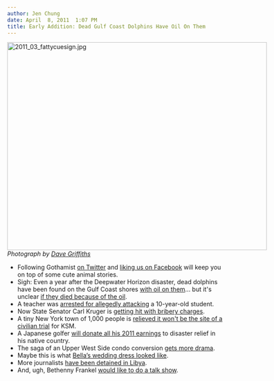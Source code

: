 ```yaml
---
author: Jen Chung
date: April  8, 2011  1:07 PM
title: Early Addition: Dead Gulf Coast Dolphins Have Oil On Them
---
```


<span class="mt-enclosure mt-enclosure-image" style="display: inline;"> <div class="image-none" style=" width:600px; "> <img alt="2011_03_fattycuesign.jpg" src="https://web.archive.org/web/20110412125420im_/http://gothamist.com/attachments/jen/2011_03_fattycuesign.jpg" width="600" height="481"> <br> <i>Photograph by <a href="https://web.archive.org/web/20110412125420/http://www.twitpic.com/4i1feq">Dave Griffiths</a></i></div> </span>

<ul>
	<li>Following Gothamist <a href="https://web.archive.org/web/20110412125420/http://twitter.com/#!/gothamist">on Twitter</a> and <a href="https://web.archive.org/web/20110412125420/http://www.facebook.com/pages/Gothamist/13927915491"> liking us on Facebook</a> will keep you on top of some cute animal stories.</li>
	<li>Sigh: Even a year after the Deepwater Horizon disaster, dead dolphins have been found on the Gulf Coast shores <a href="https://web.archive.org/web/20110412125420/http://www.reuters.com/article/2011/04/07/us-oilspill-dolphins-idUSTRE7367OP20110407?feedType=RSS&amp;feedName=domesticNews">with oil on them</a>... but it&apos;s unclear <a href="https://web.archive.org/web/20110412125420/http://online.wsj.com/article/SB10001424052748704101604576249403168953160.html?mod=googlenews_wsj">if they died because of the oil</a>.</li>
	<li>A teacher was <a href="https://web.archive.org/web/20110412125420/http://origin.ny1.com/content/top_stories/137045/brooklyn-teacher-allegedly-injured-10-year-old-student">arrested for allegedly attacking</a> a 10-year-old student.</li>
	<li>Now State Senator Carl Kruger is <a href="https://web.archive.org/web/20110412125420/http://www.nypost.com/p/news/local/brooklyn/feds_add_bribery_to_kruger_charges_PRTspO7wUMrNZYYONVV5UI?CMP=OTC-rss&amp;FEEDNAME=">getting hit with bribery charges</a>.</li>
	<li>A tiny New York town of 1,000 people is <a href="https://web.archive.org/web/20110412125420/http://www.nytimes.com/2011/04/08/nyregion/08otisville.html?partner=rss&amp;emc=rss">relieved it won&apos;t be the site of a civilian trial</a> for KSM.</li>
	<li>A Japanese golfer <a href="https://web.archive.org/web/20110412125420/http://www.people.com/people/article/0,,20480052,00.html">will donate all his 2011 earnings</a> to disaster relief in his native country.</li>
	<li>The saga of an Upper West Side condo conversion <a href="https://web.archive.org/web/20110412125420/http://therealdeal.com/newyork/articles/maurice-mann-sues-former-partners-lev-leviev-and-andrew-ratner-over-personal-apthorp-pad">gets more drama</a>.</li>
	<li>Maybe this is what <a href="https://web.archive.org/web/20110412125420/http://shelf-life.ew.com/2011/04/07/twilight-bella-wedding-dress-illustration-exclusive/">Bella&#x2019;s wedding dress looked like</a>. </li>
	<li>More journalists <a href="https://web.archive.org/web/20110412125420/http://www.nypost.com/p/news/international/four_journalists_reported_missing_QARhcOPUDoGtqkofqYu2aN?CMP=OTC-rss&amp;FEEDNAME=">have been detained in Libya</a>. </li>
	<li>And, ugh, Bethenny Frankel <a href="https://web.archive.org/web/20110412125420/http://crushable.com/entertainment/poll-would-you-watch-bethenny-frankels-talk-show/?utm_source=feedburner&amp;utm_medium=feed&amp;utm_campaign=Feed%3A+b5media%2Fcrushable+%28Crushable%29">would like to do a talk show</a>.</li>
</ul>